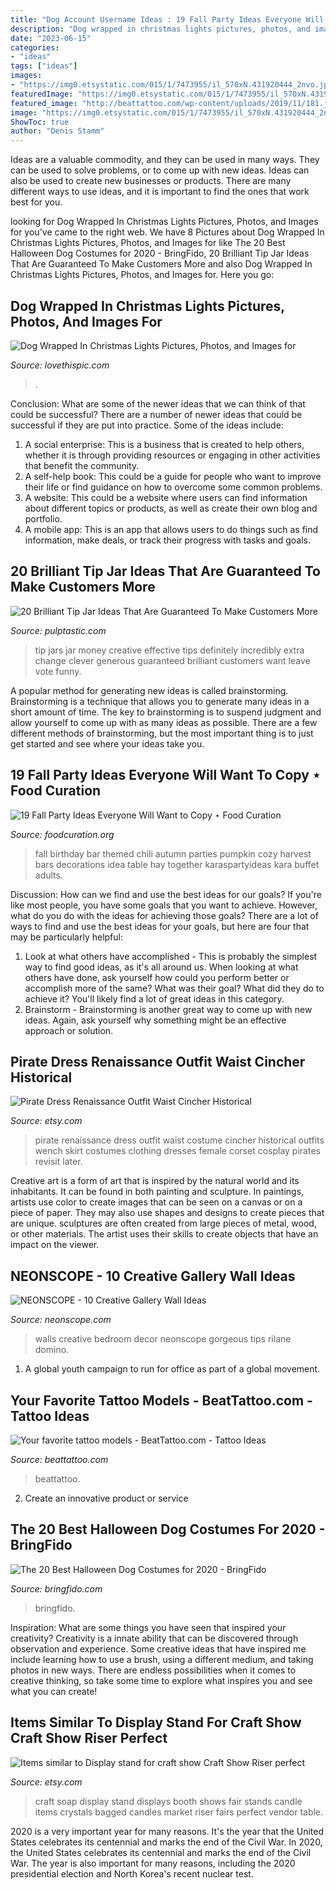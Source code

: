 ```yaml
---
title: "Dog Account Username Ideas : 19 Fall Party Ideas Everyone Will Want To Copy ⋆ Food Curation"
description: "Dog wrapped in christmas lights pictures, photos, and images for"
date: "2023-06-15"
categories:
- "ideas"
tags: ["ideas"]
images:
- "https://img0.etsystatic.com/015/1/7473955/il_570xN.431920444_2nvo.jpg"
featuredImage: "https://img0.etsystatic.com/015/1/7473955/il_570xN.431920444_2nvo.jpg"
featured_image: "http://beattattoo.com/wp-content/uploads/2019/11/181.jpg"
image: "https://img0.etsystatic.com/015/1/7473955/il_570xN.431920444_2nvo.jpg"
ShowToc: true
author: "Denis Stamm"
---
```



Ideas are a valuable commodity, and they can be used in many ways. They can be used to solve problems, or to come up with new ideas. Ideas can also be used to create new businesses or products. There are many different ways to use ideas, and it is important to find the ones that work best for you.

	

		
looking for Dog Wrapped In Christmas Lights Pictures, Photos, and Images for you've came to the right web. We have 8 Pictures about Dog Wrapped In Christmas Lights Pictures, Photos, and Images for like The 20 Best Halloween Dog Costumes for 2020 - BringFido, 20 Brilliant Tip Jar Ideas That Are Guaranteed To Make Customers More and also Dog Wrapped In Christmas Lights Pictures, Photos, and Images for. Here you go:
		
    
## Dog Wrapped In Christmas Lights Pictures, Photos, And Images For

<img loading=lazy src="http://www.lovethispic.com/uploaded_images/51430-Dog-Wrapped-In-Christmas-Lights.jpg" onerror="this.onerror=null;this.src='https://tse1.mm.bing.net/th?id=OIP.U0M_PxZto14HBZUXWXTfMgHaLH&amp;pid=15.1';" alt="Dog Wrapped In Christmas Lights Pictures, Photos, and Images for">

_Source: lovethispic.com_

>. 

	

Conclusion: What are some of the newer ideas that we can think of that could be successful?
There are a number of newer ideas that could be successful if they are put into practice. Some of the ideas include: 
1. A social enterprise: This is a business that is created to help others, whether it is through providing resources or engaging in other activities that benefit the community. 
2. A self-help book: This could be a guide for people who want to improve their life or find guidance on how to overcome some common problems. 
3. A website: This could be a website where users can find information about different topics or products, as well as create their own blog and portfolio. 
4. A mobile app: This is an app that allows users to do things such as find information, make deals, or track their progress with tasks and goals.

    
## 20 Brilliant Tip Jar Ideas That Are Guaranteed To Make Customers More

<img loading=lazy src="https://i0.wp.com/pulptastic.com/wp-content/uploads/2014/07/these-tip-jars-will-definitely-get-money-9.jpg?resize=650%2C706" onerror="this.onerror=null;this.src='https://tse1.mm.bing.net/th?id=OIP.PTu9tjKUetZu3kafVxu6UAHaIC&amp;pid=15.1';" alt="20 Brilliant Tip Jar Ideas That Are Guaranteed To Make Customers More">

_Source: pulptastic.com_

>tip jars jar money creative effective tips definitely incredibly extra change clever generous guaranteed brilliant customers want leave vote funny. 

	

A popular method for generating new ideas is called brainstorming. Brainstorming is a technique that allows you to generate many ideas in a short amount of time. The key to brainstorming is to suspend judgment and allow yourself to come up with as many ideas as possible. There are a few different methods of brainstorming, but the most important thing is to just get started and see where your ideas take you.

    
## 19 Fall Party Ideas Everyone Will Want To Copy ⋆ Food Curation

<img loading=lazy src="http://foodcuration.org/wp-content/uploads/2017/10/772f986657632c126bb12657f2bf5cd5.jpg" onerror="this.onerror=null;this.src='https://tse3.mm.bing.net/th?id=OIP.gWJYfwt_IsRauoKdYLiROwHaLH&amp;pid=15.1';" alt="19 Fall Party Ideas Everyone Will Want to Copy ⋆ Food Curation">

_Source: foodcuration.org_

>fall birthday bar themed chili autumn parties pumpkin cozy harvest bars decorations idea table hay together karaspartyideas kara buffet adults. 

	

Discussion: How can we find and use the best ideas for our goals?
If you're like most people, you have some goals that you want to achieve. However, what do you do with the ideas for achieving those goals? 
There are a lot of ways to find and use the best ideas for your goals, but here are four that may be particularly helpful: 

1) Look at what others have accomplished - This is probably the simplest way to find good ideas, as it's all around us. When looking at what others have done, ask yourself how could you perform better or accomplish more of the same? What was their goal? What did they do to achieve it? You'll likely find a lot of great ideas in this category. 
2) Brainstorm - Brainstorming is another great way to come up with new ideas. Again, ask yourself why something might be an effective approach or solution.

    
## Pirate Dress Renaissance Outfit Waist Cincher Historical

<img loading=lazy src="https://img0.etsystatic.com/000/0/6817776/il_570xN.327005960.jpg" onerror="this.onerror=null;this.src='https://tse1.mm.bing.net/th?id=OIP.jUCyP-343aipXyAQAT7ZzQHaLQ&amp;pid=15.1';" alt="Pirate Dress Renaissance Outfit Waist Cincher Historical">

_Source: etsy.com_

>pirate renaissance dress outfit waist costume cincher historical outfits wench skirt costumes clothing dresses female corset cosplay pirates revisit later. 

	

Creative art is a form of art that is inspired by the natural world and its inhabitants. It can be found in both painting and sculpture. In paintings, artists use color to create images that can be seen on a canvas or on a piece of paper. They may also use shapes and designs to create pieces that are unique. sculptures are often created from large pieces of metal, wood, or other materials. The artist uses their skills to create objects that have an impact on the viewer.

    
## NEONSCOPE - 10 Creative Gallery Wall Ideas

<img loading=lazy src="https://s3.amazonaws.com/neonscope/articles/2014/gallery_wall_07.jpg" onerror="this.onerror=null;this.src='https://tse3.mm.bing.net/th?id=OIP.3CVCWKTtajr3PyTZwD838AHaLL&amp;pid=15.1';" alt="NEONSCOPE - 10 Creative Gallery Wall Ideas">

_Source: neonscope.com_

>walls creative bedroom decor neonscope gorgeous tips rilane domino. 

	

1. A global youth campaign to run for office as part of a global movement. 

    
## Your Favorite Tattoo Models - BeatTattoo.com - Tattoo Ideas

<img loading=lazy src="http://beattattoo.com/wp-content/uploads/2019/11/181.jpg" onerror="this.onerror=null;this.src='https://tse1.mm.bing.net/th?id=OIP.t5vJl6Vr9jswF2dCnQFaWQHaLi&amp;pid=15.1';" alt="Your favorite tattoo models - BeatTattoo.com - Tattoo Ideas">

_Source: beattattoo.com_

>beattattoo. 

	

2. Create an innovative product or service 

    
## The 20 Best Halloween Dog Costumes For 2020 - BringFido

<img loading=lazy src="https://photos.bringfido.com/presslyanimal_121322330_3318170084927961_8454953523547411314_n.jpg" onerror="this.onerror=null;this.src='https://tse2.mm.bing.net/th?id=OIP.sFv4EIK0XJxJZ-e-aF7uHAHaHa&amp;pid=15.1';" alt="The 20 Best Halloween Dog Costumes for 2020 - BringFido">

_Source: bringfido.com_

>bringfido. 

	

Inspiration: What are some things you have seen that inspired your creativity?
Creativity is a innate ability that can be discovered through observation and experience. Some creative ideas that have inspired me include learning how to use a brush, using a different medium, and taking photos in new ways. There are endless possibilities when it comes to creative thinking, so take some time to explore what inspires you and see what you can create!

    
## Items Similar To Display Stand For Craft Show Craft Show Riser Perfect

<img loading=lazy src="https://img0.etsystatic.com/015/1/7473955/il_570xN.431920444_2nvo.jpg" onerror="this.onerror=null;this.src='https://tse1.mm.bing.net/th?id=OIP.kdA5yrSO_TNj3ogeI2e5CwHaJ4&amp;pid=15.1';" alt="Items similar to Display stand for craft show Craft Show Riser perfect">

_Source: etsy.com_

>craft soap display stand displays booth shows fair stands candle items crystals bagged candles market riser fairs perfect vendor table. 

	

2020 is a very important year for many reasons. It's the year that the United States celebrates its centennial and marks the end of the Civil War.
In 2020, the United States celebrates its centennial and marks the end of the Civil War. The year is also important for many reasons, including the 2020 presidential election and North Korea's recent nuclear test.

